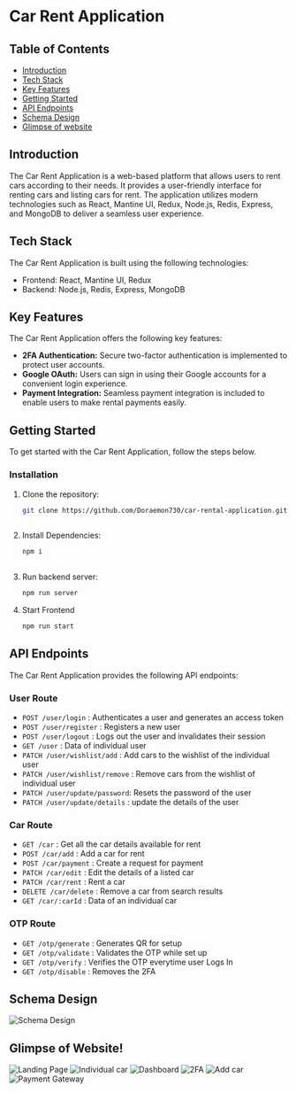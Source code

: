 # Car Rent Application

## Table of Contents

- [Introduction](#introduction)
- [Tech Stack](#tech-stack)
- [Key Features](#key-features)
- [Getting Started](#getting-started)
- [API Endpoints](#api-endpoints)
- [Schema Design](#schema-design)
- [Glimpse of website](#glimpse-of-website)

## Introduction

The Car Rent Application is a web-based platform that allows users to rent cars according to their needs. It provides a user-friendly interface for renting cars and listing cars for rent. The application utilizes modern technologies such as React, Mantine UI, Redux, Node.js, Redis, Express, and MongoDB to deliver a seamless user experience.


## Tech Stack

The Car Rent Application is built using the following technologies:

- Frontend: React, Mantine UI, Redux
- Backend: Node.js, Redis, Express, MongoDB

## Key Features

The Car Rent Application offers the following key features:

- **2FA Authentication:** Secure two-factor authentication is implemented to protect user accounts.
- **Google OAuth:** Users can sign in using their Google accounts for a convenient login experience.
- **Payment Integration:** Seamless payment integration is included to enable users to make rental payments easily.

## Getting Started

To get started with the Car Rent Application, follow the steps below.

### Installation

1. Clone the repository:

   ```bash
   git clone https://github.com/Doraemon730/car-rental-application.git
  
2. Install Dependencies:

   ```bash
   npm i 
  
3. Run backend server:

   ```bash
   npm run server

4. Start Frontend

   ```bash
   npm run start
   
## API Endpoints

The Car Rent Application provides the following API endpoints:

### User Route
   - `POST /user/login` : Authenticates a user and generates an access token
   - `POST /user/register` : Registers a new user
   - `POST /user/logout` : Logs out the user and invalidates their session
   - `GET /user` : Data of individual user
   - `PATCH /user/wishlist/add` : Add cars to the wishlist of the individual user
   - `PATCH /user/wishlist/remove` : Remove cars from the wishlist of individual user
   - `PATCH /user/update/password`: Resets the password of the user
   - `PATCH /user/update/details` : update the details of the user

### Car Route
   - `GET /car` : Get all the car details available for rent
   - `POST /car/add` : Add a car for rent
   - `POST /car/payment` : Create a request for payment
   - `PATCH /car/edit` : Edit the details of a listed car
   - `PATCH /car/rent` : Rent a car
   - `DELETE /car/delete` : Remove a car from search results
   - `GET /car/:carId` : Data of an individual car

### OTP Route
   - `GET /otp/generate` : Generates QR for setup
   - `GET /otp/validate` : Validates the OTP while set up
   - `GET /otp/verify` : Verifies the OTP everytime user Logs In
   - `GET /otp/disable` : Removes the 2FA

## Schema Design

![Schema Design](https://github.com/git-rishab/car-rental-application/assets/114337213/be373ceb-7021-46b2-af38-b2bb6bc0aa16)

## Glimpse of Website!
![Landing Page](https://github.com/git-rishab/car-rental-application/assets/114337213/33cf9f1d-78d0-40ab-80cb-e51f3737c62e)
![Individual car](https://github.com/git-rishab/car-rental-application/assets/114337213/6cbea855-dc24-4e3b-b755-5383d1fefd8b)
![Dashboard](https://github.com/git-rishab/car-rental-application/assets/114337213/5c9b20c5-7ab2-4bbf-ba1d-4c7471045fff)
![2FA](https://github.com/git-rishab/car-rental-application/assets/114337213/bbee765d-2943-4170-b7f1-1e71f283e2e1)
![Add car](https://github.com/git-rishab/car-rental-application/assets/114337213/cc8a6aa5-4794-4671-9dbe-aee3891ce92b)
![Payment Gateway](https://github.com/git-rishab/car-rental-application/assets/114337213/bdc43f11-d2d8-401d-9eb4-40a6541cd982)

